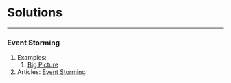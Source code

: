 # Solutions

---
### Event Storming
1. Examples:
   1. [Big Picture](https://miro.com/app/board/uXjVMzJI3n8=/?share_link_id=308586295561)
2. Articles: [Event Storming](articles.md#event-storming)